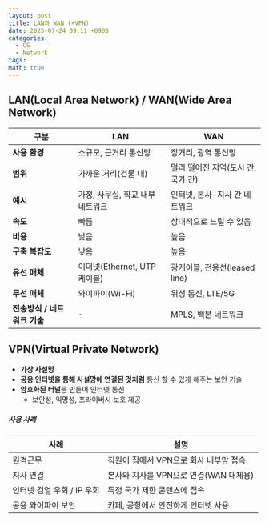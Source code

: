 ```yaml
---
layout: post
title: LAN과 WAN (+VPN)
date: 2025-07-24 09:11 +0900
categories:
  - CS
  - Network
tags: 
math: true
---
```

## LAN(Local Area Network) / WAN(Wide Area Network)

| **구분**             | LAN                    | WAN                    |
| ------------------ | ---------------------- | ---------------------- |
| **사용 환경**          | 소규모, 근거리 통신망           | 장거리, 광역 통신망            |
| **범위**             | 가까운 거리(건물 내)           | 멀리 떨어진 지역(도시 간, 국가 간)  |
| **예시**             | 가정, 사무실, 학교 내부 네트워크    | 인터넷, 본사-지사 간 네트워크      |
| **속도**             | 빠름                     | 상대적으로 느릴 수 있음          |
| **비용**             | 낮음                     | 높음                     |
| **구축 복잡도**         | 낮음                     | 높음                     |
| **유선 매체**          | 이더넷(Ethernet, UTP 케이블) | 광케이블, 전용선(leased line) |
| **무선 매체**          | 와이파이(Wi-Fi)            | 위성 통신, LTE/5G          |
| **전송방식 / 네트워크 기술** | -                      | MPLS, 백본 네트워크          |

## VPN(Virtual Private Network)
- **가상 사설망**
- **공용 인터넷을 통해 사설망에 연결된 것처럼** 통신 할 수 있게 해주는 보안 기술
- **암호화된 터널**을 만들어 인터넷 통신
	- 보안성, 익명성, 프라이버시 보호 제공

##### 사용 사례

| 사례                | 설명                        |
| ----------------- | ------------------------- |
| 원격근무              | 직원이 집에서 VPN으로 회사 내부망 접속   |
| 지사 연결             | 본사와 지사를 VPN으로 연결(WAN 대체용) |
| 인터넷 검열 우회 / IP 우회 | 특정 국가 제한 콘텐츠에 접속          |
| 공용 와이파이 보안        | 카페, 공항에서 안전하게 인터넷 사용      |
